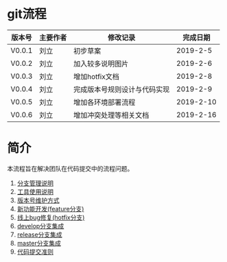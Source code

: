 # git流程

| 版本号 | 主要作者 | 修改记录 | 完成日期 |
| ------ | ------ | ------ |------ |
| V0.0.1 | 刘立 | 初步草案 |2019-2-5 | 
| V0.0.2 | 刘立 | 加入较多说明图片 |2019-2-6 | 
| V0.0.3 | 刘立 | 增加hotfix文档 |2019-2-8 | 
| V0.0.4 | 刘立 | 完成版本号规则设计与代码实现 |2019-2-9 | 
| V0.0.5 | 刘立 | 增加各环境部署流程 |2019-2-10 | 
| V0.0.6 | 刘立 | 增加冲突处理等相关文档 |2019-2-16 | 


# 简介

本流程旨在解决团队在代码提交中的流程问题。

1. [分支管理说明](environment/gitflow/branch_manage.md)
2. [工具使用说明](environment/gitflow/tools_desc.md)
3. [版本号维护方式](environment/gitflow/version_number.md)
4. [新功能开发(feature分支)](environment/gitflow/start_new_feature.md)
5. [线上bug修复(hotfix分支)](environment/gitflow/hotfix.md)
6. [develop分支集成](environment/gitflow/develop_branch_ci.md)
7. [release分支集成](environment/gitflow/release_branch_ci.md)
8. [master分支集成](environment/gitflow/master_branch_ci.md)
9. [代码提交准则](environment/gitflow/code_commit.md)







